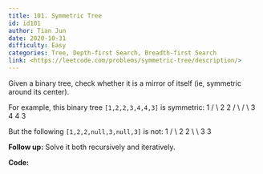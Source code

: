 ```yaml
---
title: 101. Symmetric Tree
id: id101
author: Tian Jun
date: 2020-10-31
difficulty: Easy
categories: Tree, Depth-first Search, Breadth-first Search
link: <https://leetcode.com/problems/symmetric-tree/description/>
---
```


Given a binary tree, check whether it is a mirror of itself (ie, symmetric
around its center).

For example, this binary tree `[1,2,2,3,4,4,3]` is symmetric:
                1       / \      2   2     / \ / \    3  4 4  3    



But the following `[1,2,2,null,3,null,3]` is not:
                1       / \      2   2       \   \       3    3    



**Follow up:** Solve it both recursively and iteratively.


**Code:**
